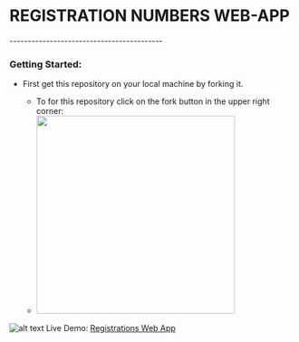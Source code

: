 <h1>REGISTRATION NUMBERS WEB-APP</h1>
------------------------------------------
<h3>Getting Started:</h3>
<ul>
	<li>First get this repository on your local machine by forking it.</li>
		<ul>
			<li>To for this repository click on the fork button in the upper right corner:</li>
			<li><img src="https://github.com/GarethW1994/registrations_numbers_webapp/public/images/fork-screenshot" width="350"/></li>
		</ul>
</ul>

![alt text](https://github.com/GarethW1994/registrations_numbers_webapp/public/images/logo.png)
Live Demo: <a href="http://registrations-numbers-webapp.herokuapp.com/">Registrations Web App</a>

